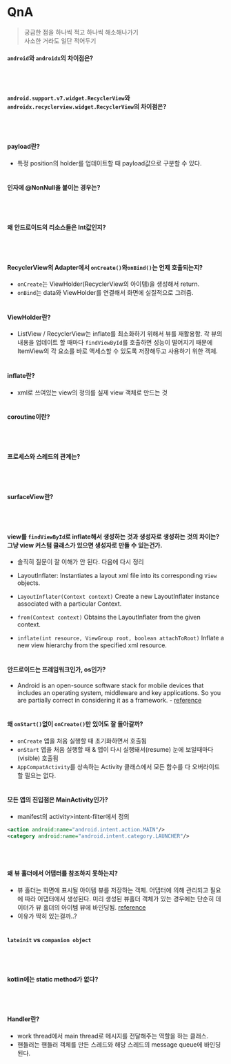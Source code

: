 # QnA
> 궁금한 점을 하나씩 적고 하나씩 해소해나가기<br>
> 사소한 거라도 일단 적어두기

#### `android`와 `androidx`의 차이점은?
<br><br>
#### `android.support.v7.widget.RecyclerView`와 `androidx.recyclerview.widget.RecyclerView`의 차이점은?
<br><br>

#### payload란?
- 특정 position의 holder를 업데이트할 때 payload값으로 구분할 수 있다.
<br><br>

#### 인자에 @NonNull을 붙이는 경우는?
<br><br>
#### 왜 안드로이드의 리소스들은 Int값인지?
<br><br>
#### RecyclerView의 Adapter에서 `onCreate()`와`onBind()`는 언제 호출되는지?
- `onCreate`는 ViewHolder(RecyclerView의 아이템)을 생성해서 return.<br>
- `onBind`는 data와 ViewHolder를 연결해서 화면에 실질적으로 그려줌.
<br><br>
#### ViewHolder란?
- ListView / RecyclerView는 inflate를 최소화하기 위해서 뷰를 재활용함. 각 뷰의 내용을 업데이트 할 때마다 `findViewById`를 호출하면 성능이 떨어지기 때문에 ItemView의 각 요소를 바로 액세스할 수 있도록 저장해두고 사용하기 위한 객체.
<br><br>
#### inflate란?
- xml로 쓰여있는 view의 정의를 실제 view 객체로 만드는 것
<br><br>

#### coroutine이란?
<br><br>

#### 프로세스와 스레드의 관계는?
<br><br>

#### surfaceView란?
<br><br>

#### view를 `findViewById`로 inflate해서 생성하는 것과 생성자로 생성하는 것의 차이는? 그냥 view 커스텀 클래스가 있으면 생성자로 만들 수 있는건가.
- 솔직히 질문이 잘 이해가 안 된다. 다음에 다시 정리
- LayoutInflater: Instantiates a layout xml file into its corresponding `View` objects.
- `LayoutInflater(Context context)` Create a new LayoutInflater instance associated with a particular Context.

- `from(Context context)` Obtains the LayoutInflater from the given context.
- `inflate(int resource, ViewGroup root, boolean attachToRoot)` Inflate a new view hierarchy from the specified xml resource.
<br><br>

#### 안드로이드는 프레임워크인가, os인가?
- Android is an open-source software stack for mobile devices that includes an operating system, middleware and key applications. So you are partially correct in considering it as a framework. - [reference](https://softwareengineering.stackexchange.com/questions/51769/is-android-a-language-or-a-framework-platform)
<br><br>

#### 왜 `onStart()`없이 `onCreate()`만 있어도 잘 돌아갈까?
- `onCreate` 앱을 처음 실행할 때 초기화하면서 호출됨
- `onStart` 앱을 처음 실행할 때 & 앱이 다시 실행돼서(resume) 눈에 보일때마다(visible) 호출됨
- `AppCompatActivity`를 상속하는 Activity 클래스에서 모든 함수를 다 오버라이드 할 필요는 없다.
<br><br>

#### 모든 앱의 진입점은 MainActivity인가?
- manifest의 activity>intent-filter에서 정의
```xml
<action android:name="android.intent.action.MAIN"/>	
<category android:name="android.intent.category.LAUNCHER"/>
```
<br><br>

#### 왜 뷰 홀더에서 어댑터를 참조하지 못하는지?
- 뷰 홀더는 화면에 표시될 아이템 뷰를 저장하는 객체. 어댑터에 의해 관리되고 필요에 따라 어댑터에서 생성된다. 미리 생성된 뷰홀더 객체가 있는 경우에는 단순히 데이터가 뷰 홀더의 아이템 뷰에 바인딩됨.
[reference](https://recipes4dev.tistory.com/154)
- 이유가 딱히 있는걸까..?
<br><br>


#### `lateinit` vs `companion object`
<br><br>

#### kotlin에는 static method가 없다?
<br><br>

#### Handler란?
- work thread에서 main thread로 메시지를 전달해주는 역할을 하는 클래스.
- 핸들러는 핸들러 객체를 만든 스레드와 해당 스레드의 message queue에 바인딩된다.
<br><br>